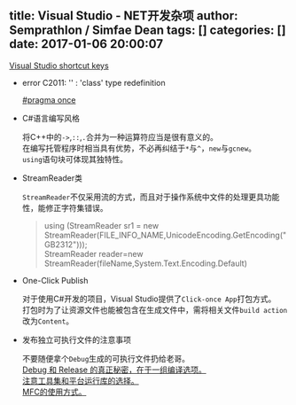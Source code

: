 title: Visual Studio -  NET开发杂项
author: Semprathlon / Simfae Dean
tags: []
categories: []
date: 2017-01-06 20:00:07
---
  [Visual Studio shortcut keys](http://www.dofactory.com/reference/visual-studio-shortcuts)  

- error C2011: '' : 'class' type redefinition  

  [#pragma once](http://stackoverflow.com/questions/25713718/error-c2011-class-type-redefinition)

- C#语言编写风格  

  将C++中的`->`,`::`,`.`合并为一种运算符应当是很有意义的。  
  在编写托管程序时相当具有优势，不必再纠结于`*`与`^`，`new`与`gcnew`。  
  `using`语句块可体现其独特性。

- StreamReader类

  `StreamReader`不仅采用流的方式，而且对于操作系统中文件的处理更具功能性，能修正字符集错误。  
  > using (StreamReader sr1 = new StreamReader(FILE_INFO_NAME,UnicodeEncoding.GetEncoding("GB2312")));  
  > StreamReader reader=new StreamReader(fileName,System.Text.Encoding.Default) 

- One-Click Publish  

  对于使用C#开发的项目，Visual Studio提供了`Click-once App`打包方式。  
  打包时为了让资源文件也能被包含在生成文件中，需将相关文件`build action`改为`Content`。  

- 发布独立可执行文件的注意事项  

  不要随便拿个`Debug`生成的可执行文件扔给老哥。  
  [Debug 和 Release 的真正秘密，在于一组编译选项。](http://www.cnblogs.com/lancidie/archive/2010/12/12/1903617.html)  
  [注意工具集和平台运行库的选择。](https://www.zhihu.com/question/25415940)  
  [MFC的使用方式。](http://www.cjjjs.com/paper/xmkf/20161014135053871.aspx)